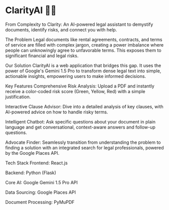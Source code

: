 # ClarityAI 📜✨

From Complexity to Clarity: An AI-powered legal assistant to demystify documents, identify risks, and connect you with help.

The Problem
Legal documents like rental agreements, contracts, and terms of service are filled with complex jargon, creating a power imbalance where people can unknowingly agree to unfavorable terms. This exposes them to significant financial and legal risks.

Our Solution
ClarityAI is a web application that bridges this gap. It uses the power of Google's Gemini 1.5 Pro to transform dense legal text into simple, actionable insights, empowering users to make informed decisions.

Key Features
Comprehensive Risk Analysis: Upload a PDF and instantly receive a color-coded risk score (Green, Yellow, Red) with a simple justification.

Interactive Clause Advisor: Dive into a detailed analysis of key clauses, with AI-powered advice on how to handle risky terms.

Intelligent Chatbot: Ask specific questions about your document in plain language and get conversational, context-aware answers and follow-up questions.

Advocate Finder: Seamlessly transition from understanding the problem to finding a solution with an integrated search for legal professionals, powered by the Google Places API.

Tech Stack
Frontend: React.js

Backend: Python (Flask)

Core AI: Google Gemini 1.5 Pro API

Data Sourcing: Google Places API

Document Processing: PyMuPDF


